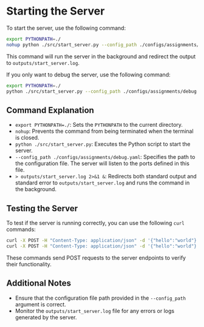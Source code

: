 # Starting the Server

To start the server, use the following command:

```bash
export PYTHONPATH=./
nohup python ./src/start_server.py --config_path ./configs/assignments/debug.yaml > outputs/start_server.log 2>&1 &
```

This command will run the server in the background and redirect the output to `outputs/start_server.log`.

If you only want to debug the server, use the following command:

```bash
export PYTHONPATH=./
python ./src/start_server.py --config_path ./configs/assignments/debug.yaml
```

## Command Explanation

- `export PYTHONPATH=./`: Sets the `PYTHONPATH` to the current directory.
- `nohup`: Prevents the command from being terminated when the terminal is closed.
- `python ./src/start_server.py`: Executes the Python script to start the server.
- `--config_path ./configs/assignments/debug.yaml`: Specifies the path to the configuration file. The server will listen to the ports defined in this file.
- `> outputs/start_server.log 2>&1 &`: Redirects both standard output and standard error to `outputs/start_server.log` and runs the command in the background.

## Testing the Server

To test if the server is running correctly, you can use the following `curl` commands:

```bash
curl -X POST -H "Content-Type: application/json" -d '{"hello":"world"}' http://192.168.100.1:8000/api/ping
curl -X POST -H "Content-Type: application/json" -d '{"hello":"world"}' http://192.168.100.1:8001/api/ping
```

These commands send POST requests to the server endpoints to verify their functionality.

## Additional Notes

- Ensure that the configuration file path provided in the `--config_path` argument is correct.
- Monitor the `outputs/start_server.log` file for any errors or logs generated by the server.
